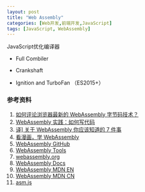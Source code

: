 ```yaml
---
layout: post
title: "Web Assembly"
categories: [Web开发,前端开发,JavaScript]
tags: [JavaScript, WebAssembly]
---
```




JavaScript优化编译器

+ Full Combiler


+ Crankshaft
+ Ignition and TurboFan （ES2015+）


### 参考资料

1.  [如何评论浏览器最新的 WebAssembly 字节码技术？](https://www.zhihu.com/question/31415286)
2.  [WebAssembly 实践：如何写代码](https://segmentfault.com/a/1190000008402872)
3.  [译\] 关于 WebAssembly 你应该知道的 7 件事](https://segmentfault.com/a/1190000003977393)
4.  [看漫画，学 WebAssembly](https://github.com/xitu/gold-miner/blob/master/TODO/a-cartoon-intro-to-webassembly.md)
5.  [WebAssembly GitHub](https://github.com/WebAssembly)
6.  [WebAssembly Tools](https://github.com/WebAssembly/binaryen)
7.  [webassembly.org](http://webassembly.org/)
8.  [WebAssembly Docs](http://webassembly.org/docs/high-level-goals/)
9.  [WebAssembly MDN EN](https://developer.mozilla.org/en-US/docs/WebAssembly)
10.  [WebAssembly MDN CN](https://developer.mozilla.org/zh-CN/docs/WebAssembly])
11.  [asm.js ](http://asmjs.org/spec/latest/)


